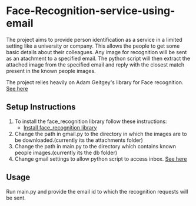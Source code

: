 # Face-Recognition-service-using-email
The project aims to provide person identification as a service in a limited setting like a university or company. This allows the people to get some basic details about their colleagues. Any image for recognition will be sent as an atachment to a specified email. The python script will then extract the attached image from the specified email and reply with the closest match present in the known people images.

The project relies heavily on Adam Geitgey's library for Face recognition. [See here](https://github.com/ageitgey/face_recognition)

## Setup Instructions
1. To install the face_recognition library follow these instructions:
   - [Install face_recognition library](https://github.com/ageitgey/face_recognition#installation)  
2. Change the path in gmail.py to the directory in which the images are to be downloaded.(currently its the attachments folder)
3. Change the path in main.py to the directory which contains known people images.(currently its the db folder)
4. Change gmail settings to allow python script to access inbox. [See here](https://support.google.com/a/answer/6260879)

## Usage
Run main.py and provide the email id to which the recognition requests will be sent.


